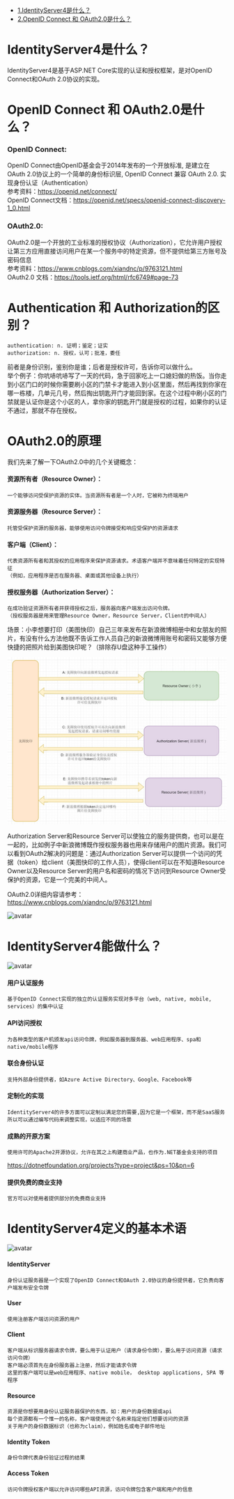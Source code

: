 * [1.IdentityServer4是什么？](#1)
* [2.OpenID Connect 和 OAuth2.0是什么？](#2)

# IdentityServer4是什么？
IdentityServer4是基于ASP.NET Core实现的认证和授权框架，是对OpenID Connect和OAuth 2.0协议的实现。
 
# OpenID Connect 和 OAuth2.0是什么？
 ### OpenID Connect: 
   OpenID Connect由OpenID基金会于2014年发布的一个开放标准, 是建立在OAuth 2.0协议上的一个简单的身份标识层, OpenID Connect 兼容 OAuth 2.0. 实现身份认证（Authentication）    
   参考资料：https://openid.net/connect/    
   OpenID Connect文档：https://openid.net/specs/openid-connect-discovery-1_0.html 
 ### OAuth2.0:  
   OAuth2.0是一个开放的工业标准的授权协议（Authorization），它允许用户授权让第三方应用直接访问用户在某一个服务中的特定资源，但不提供给第三方账号及密码信息    
   参考资料：https://www.cnblogs.com/xiandnc/p/9763121.html    
   OAuth2.0 文档：https://tools.ietf.org/html/rfc6749#page-73
# Authentication 和 Authorization的区别？
    authentication: n. 证明；鉴定；证实
    authorization: n. 授权，认可；批准，委任
    
前者是身份识别，鉴别你是谁；后者是授权许可，告诉你可以做什么。        
举个例子：你吭哧吭哧写了一天的代码，急于回家吃上一口媳妇做的热饭。当你走到小区门口的时候你需要刷小区的门禁卡才能进入到小区里面，然后再找到你家在哪一栋楼，几单元几号，然后掏出钥匙开门才能回到家。在这个过程中刷小区的门禁就是认证你是这个小区的人，拿你家的钥匙开门就是授权的过程，如果你的认证不通过，那就不存在授权。

# OAuth2.0的原理
我们先来了解一下OAuth2.0中的几个关键概念：

#### 资源所有者（Resource Owner）：
    一个能够访问受保护资源的实体。当资源所有者是一个人时，它被称为终端用户

#### 资源服务器（Resource Server）：
    托管受保护资源的服务器，能够使用访问令牌接受和响应受保护的资源请求

#### 客户端（Client）：
    代表资源所有者和其授权的应用程序来保护资源请求。术语客户端并不意味着任何特定的实现特征
    （例如，应用程序是否在服务器、桌面或其他设备上执行）

#### 授权服务器（Authorization Server）：
    在成功验证资源所有者并获得授权之后，服务器向客户端发出访问令牌。
    （授权服务器是用来管理Resource Owner，Resource Server，Client的中间人）

场景：小李想要打印（美图快印）自己三年来发布在新浪微博相册中和女朋友的照片，有没有什么方法他既不告诉工作人员自己的新浪微博用账号和密码又能够方便快捷的把照片给到美图快印呢？（排除存U盘这种手工操作）

![avatar](OAuth2.0.jpg)

Authorization Server和Resource Server可以使独立的服务提供商，也可以是在一起的，比如例子中新浪微博既作授权服务器也用来存储用户的图片资源。我们可以看到OAuth2解决的问题是：通过Authorization Server可以提供一个访问的凭据（token）给client（美图快印的工作人员），使得client可以在不知道Resource Owner以及Resource Server的用户名和密码的情况下访问到Resource Owner受保护的资源，它是一个完美的中间人。　　

OAuth2.0详细内容请参考：https://www.cnblogs.com/xiandnc/p/9763121.html

![avatar](https://github.com/KenWang007/IdentityServer4Demo/blob/master/whoarewe.jpg)

# IdentityServer4能做什么？
![avatar](https://github.com/KenWang007/IdentityServer4Demo/blob/master/IdentityServer4Features.jpg)

#### 用户认证服务
    基于OpenID Connect实现的独立的认证服务实现对多平台（web, native, mobile, services）的集中认证
#### API访问授权
    为各种类型的客户机颁发api访问令牌，例如服务器到服务器、web应用程序、spa和native/mobile程序
#### 联合身份认证
    支持外部身份提供者，如Azure Active Directory、Google、Facebook等
#### 定制化的实现
    IdentityServer4的许多方面可以定制以满足您的需要,因为它是一个框架，而不是SaaS服务    
    所以可以通过编写代码来调整实现，以适应不同的场景
#### 成熟的开原方案
    使用许可的Apache2开源协议，允许在其之上构建商业产品，也作为.NET基金会支持的项目    
 https://dotnetfoundation.org/projects?type=project&ps=10&pn=6
#### 提供免费的商业支持
    官方可以对使用者提供部分的免费商业支持

# IdentityServer4定义的基本术语
![avatar](https://github.com/KenWang007/IdentityServer4Demo/blob/master/IdentityServer4Flow.jpg)

#### IdentityServer
    身份认证服务器是一个实现了OpenID Connect和OAuth 2.0协议的身份提供者，它负责向客户端发布安全令牌    
#### User
    使用注册客户端访问资源的用户
#### Client
    客户端从标识服务器请求令牌，要么用于认证用户（请求身份令牌），要么用于访问资源（请求访问令牌）    
    客户端必须首先在身份服务器上注册，然后才能请求令牌    
    这里的客户端可以是web应用程序、native mobile， desktop applications, SPA 等程序 
#### Resource
    资源是你想要用身份认证服务器保护的东西，如：用户的身份数据或api        
    每个资源都有一个惟一的名称，客户端使用这个名称来指定他们想要访问的资源    
    关于用户的身份数据标识（也称为claim），例如姓名或电子邮件地址
#### Identity Token
    身份令牌代表身份验证过程的结果
#### Access Token
    访问令牌授权客户端以允许访问哪些API资源，访问令牌包含客户端和用户的信息





